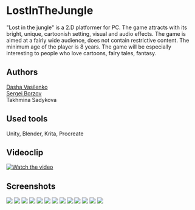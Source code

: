 # LostInTheJungle
"Lost in the jungle" is a 2.D platformer for PC. The game attracts with its bright, unique, cartoonish setting, visual and audio effects. The game is aimed at a fairly wide audience, does not contain restrictive content. The minimum age of the player is 8 years. The game will be especially interesting to people who love cartoons, fairy tales, fantasy.

## Authors
[Dasha Vasilenko](https://github.com/DashaVasilenko)\
[Sergei Borzov](https://github.com/SergeiBorzov)\
Takhmina Sadykova

## Used tools
Unity, Blender, Krita, Procreate

## Videoclip
[![Watch the video](https://github.com/SergeiBorzov/LostInTheJungle/blob/master/screenshots/LostInTheJungle1.jpg)](https://youtu.be/mL3Cwblh5cQ)

## Screenshots
![](https://github.com/SergeiBorzov/LostInTheJungle/blob/master/screenshots/IMG_4438.jpg)
![](https://github.com/SergeiBorzov/LostInTheJungle/blob/master/screenshots/IMG_4441.jpg)
![](https://github.com/SergeiBorzov/LostInTheJungle/blob/master/screenshots/IMG_4442.jpg)
![](https://github.com/SergeiBorzov/LostInTheJungle/blob/master/screenshots/IMG_4443.jpg)
![](https://github.com/SergeiBorzov/LostInTheJungle/blob/master/screenshots/IMG_4444.jpg)
![](https://github.com/SergeiBorzov/LostInTheJungle/blob/master/screenshots/IMG_4446.jpg)
![](https://github.com/SergeiBorzov/LostInTheJungle/blob/master/screenshots/IMG_4447.jpg)
![](https://github.com/SergeiBorzov/LostInTheJungle/blob/master/screenshots/IMG_4450.jpg)
![](https://github.com/SergeiBorzov/LostInTheJungle/blob/master/screenshots/IMG_4451.jpg)
![](https://github.com/SergeiBorzov/LostInTheJungle/blob/master/screenshots/IMG_4452.jpg)
![](https://github.com/SergeiBorzov/LostInTheJungle/blob/master/screenshots/IMG_4453.jpg)
![](https://github.com/SergeiBorzov/LostInTheJungle/blob/master/screenshots/IMG_4454.jpg)
![](https://github.com/SergeiBorzov/LostInTheJungle/blob/master/screenshots/IMG_4455.jpg)



